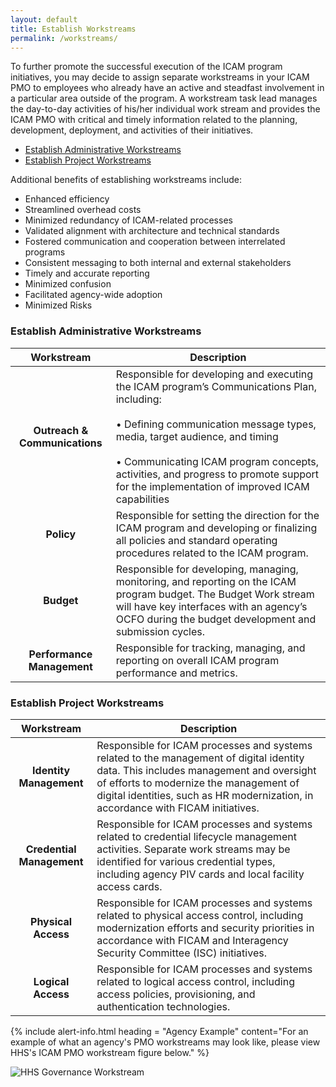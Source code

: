```yaml
---
layout: default
title: Establish Workstreams
permalink: /workstreams/
---
```


To further promote the successful execution of the ICAM program initiatives, you may decide to assign separate workstreams in your ICAM PMO to employees who already have an active and steadfast involvement in a particular area outside of the program. A workstream task lead manages the day-to-day activities of his/her individual work stream and provides the ICAM PMO with critical and timely information related to the planning, development, deployment, and activities of their initiatives.

* [Establish Administrative Workstreams](#establish-administrative-workstreams)
* [Establish Project Workstreams](#establish-project-workstreams)

Additional benefits of establishing workstreams include:
* Enhanced efficiency
* Streamlined overhead costs
* Minimized redundancy of ICAM-related processes
* Validated alignment with architecture and technical standards
* Fostered communication and cooperation between interrelated programs
* Consistent messaging to both internal and external stakeholders
* Timely and accurate reporting
* Minimized confusion
* Facilitated agency-wide adoption
* Minimized Risks

### Establish Administrative Workstreams

| <center> Workstream </center> | <center> Description </center> |
|:-----------------------------:|--------------------------------|
|**Outreach & Communications** | Responsible for developing and executing the ICAM program’s Communications Plan, including: <br><br> • Defining communication message types, media, target audience, and timing <br><br> • Communicating ICAM program concepts, activities, and progress to promote support for the implementation of improved ICAM capabilities |
| **Policy** | Responsible for setting the direction for the ICAM program and developing or finalizing all policies and standard operating procedures related to the ICAM program. |
| **Budget** | Responsible for developing, managing, monitoring, and reporting on the ICAM program budget. The Budget Work stream will have key interfaces with an agency’s OCFO during the budget development and submission cycles. |
| **Performance Management** | Responsible for tracking, managing, and reporting on overall ICAM program performance and metrics. |

### Establish Project Workstreams

| <center> Workstream </center> | <center> Description </center> |
|:-----------------------------:|--------------------------------|
| **Identity Management** | Responsible for ICAM processes and systems related to the management of digital identity data. This includes management and oversight of efforts to modernize the management of digital identities, such as HR modernization, in accordance with FICAM initiatives. |
| **Credential Management** | Responsible for ICAM processes and systems related to credential lifecycle management activities. Separate work streams may be identified for various credential types, including agency PIV cards and local facility access cards. |
| **Physical Access** | Responsible for ICAM processes and systems related to physical access control, including modernization efforts and security priorities in accordance with FICAM and Interagency Security Committee (ISC) initiatives. |
| **Logical Access** | Responsible for ICAM processes and systems related to logical access control, including access policies, provisioning, and authentication technologies. |

{% include alert-info.html heading = "Agency Example" content="For an example of what an agency's PMO workstreams may look like, please view HHS's ICAM PMO workstream figure  below." %}

![HHS Governance Workstream]({{site.baseurl}}/img/HHS-workstream.png)
